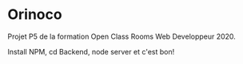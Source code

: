 # Orinoco
Projet P5 de la formation Open Class Rooms Web Developpeur 2020.

Install NPM, cd Backend, node server et c'est bon!
